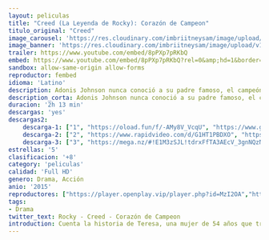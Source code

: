 ```yaml
---
layout: peliculas
title: "Creed (La Leyenda de Rocky): Corazón de Campeon"
titulo_original: "Creed"
image_carousel: 'https://res.cloudinary.com/imbriitneysam/image/upload/v1543286948/creed-poster-min.jpg'
image_banner: 'https://res.cloudinary.com/imbriitneysam/image/upload/v1543286948/creed-banner-min.jpg'
trailer: https://www.youtube.com/embed/8pPXp7pRKbQ
embed: https://www.youtube.com/embed/8pPXp7pRKbQ?rel=0&amp;hd=1&border=0&wmode=opaque&enablejsapi=1&modestbranding=1&controls=1&showinfo=1
sandbox: allow-same-origin allow-forms
reproductor: fembed
idioma: 'Latino'
description: Adonis Johnson nunca conoció a su padre famoso, el campeón mundial de peso pesado Apollo Creed, quien murió antes de que él naciera. Sin embargo, no se puede negar que el boxeo corre por sus venas; así que Adonis se dirige a Filadelfia, el lugar de la legendaria pelea donde Apollo Creed enfrentó a un rudo advenedizo llamado Rocky Balboa. Una vez en la Ciudad del Amor Fraternal, Adonis rastrea a Rocky y le pide que sea su entrenador.
description_corta: Adonis Johnson nunca conoció a su padre famoso, el campeón mundial de peso pesado Apollo Creed, quien murió antes de que él naciera. Sin embargo, no se puede negar que el boxeo corre por sus venas; así que Adonis se dirige a ...
duracion: '2h 13 min'
descargas: 'yes'
descargas2:
    descarga-1: ["1", "https://oload.fun/f/-AMy8V_VcqU", "https://www.google.com/s2/favicons?domain=openload.co","OpenLoad","https://res.cloudinary.com/imbriitneysam/image/upload/v1541473684/mexico.png", "Latino", "Full HD"]
    descarga-2: ["2", "https://www.rapidvideo.com/d/G1HT1PBDXO", "https://www.google.com/s2/favicons?domain=www.rapidvideo.com","RapidVideo","https://res.cloudinary.com/imbriitneysam/image/upload/v1541473684/mexico.png", "Latino", "Full HD"]
    descarga-3: ["3", "https://mega.nz/#!E1M3zSJL!tdrxFfTA3AEcV_3gnNQzNBPChVEejaUwim3l6e74TUU", "https://www.google.com/s2/favicons?domain=mega.nz","Mega","https://res.cloudinary.com/imbriitneysam/image/upload/v1541473684/mexico.png", "Latino", "Full HD"]
estrellas: '5'
clasificacion: '+8'
category: 'peliculas'
calidad: 'Full HD'
genero: Drama, Acción
anio: '2015'
reproductores: ["https://player.openplay.vip/player.php?id=MzI2OA","https://tutumeme.net/embed/player.php?u=bXQ3ajJOaW1wcFRGcEs2VW5XRGExTlRPMytmUnc3bHVwcWhoenVIUjI5SHF5TlNwc0taaG1jN2gwZHZSNTlIRHVhV2tZWitkNUtDVDNOL1ZvYW1rYjJSb21xST0","https://www.zembed.to/public/dist/asteroid.html?id=e0e288367c2bcf10977f36f08c1996af&title=Creed","https://animekao.club/kaodrive/embed.php?data=yxJQykNI/WycxbOgoluCy4oc8Zidj3+CuKZrVK8fJ+KKRo/+Zi/g2IH0vaVCJdG1Yi3jUs4MebyHvMxFJtSh7Ax0d2YWDM+dbTyl5AZo2E3xm9z5iB0utWmGLFslRWyUnZa+nWPctgOPtKhGJkVCGnMxdExs/7u9q4hMfT22H3ru09G7lbvYNfamEv8WwbFX30sgK1QcyTVTZEsKmbpVLXalKA3apGtmo6ORKbqaifr5HBop9tZ9j+9MyWobTOoF0pHJa7q+bYKx21AsK7J2MLfcVNFT249Jf02fHEq6wofAwsd8CtPDgBdImEu6aUsvsLM1JSUv+XNrUGGXmNCoWGHHGDrfMuvlPhrcVMveicEixRmF8brXDGPFKmdpZPCUTjE+HBZ6XaBi4ETKNKPyzw=="]
tags:
- Drama
twitter_text: Rocky - Creed - Corazón de Campeon
introduction: Cuenta la historia de Teresa, una mujer de 54 años que trabaja como empleada doméstica en una casa familiar en Buenos Aires. Durante décadas se ha refugiado en la rutina de sus tareas, pero ahora que la familia ha decidido...
---
```



 







